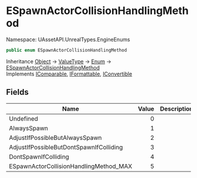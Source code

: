 # ESpawnActorCollisionHandlingMethod

Namespace: UAssetAPI.UnrealTypes.EngineEnums

```csharp
public enum ESpawnActorCollisionHandlingMethod
```

Inheritance [Object](https://docs.microsoft.com/en-us/dotnet/api/system.object) → [ValueType](https://docs.microsoft.com/en-us/dotnet/api/system.valuetype) → [Enum](https://docs.microsoft.com/en-us/dotnet/api/system.enum) → [ESpawnActorCollisionHandlingMethod](./uassetapi.unrealtypes.engineenums.espawnactorcollisionhandlingmethod.md)<br>
Implements [IComparable](https://docs.microsoft.com/en-us/dotnet/api/system.icomparable), [IFormattable](https://docs.microsoft.com/en-us/dotnet/api/system.iformattable), [IConvertible](https://docs.microsoft.com/en-us/dotnet/api/system.iconvertible)

## Fields

| Name | Value | Description |
| --- | --: | --- |
| Undefined | 0 |  |
| AlwaysSpawn | 1 |  |
| AdjustIfPossibleButAlwaysSpawn | 2 |  |
| AdjustIfPossibleButDontSpawnIfColliding | 3 |  |
| DontSpawnIfColliding | 4 |  |
| ESpawnActorCollisionHandlingMethod_MAX | 5 |  |
